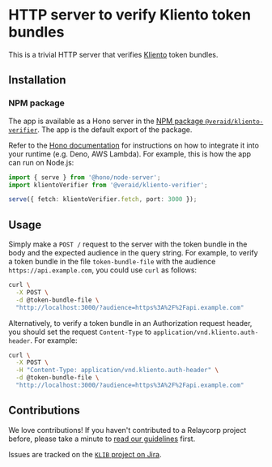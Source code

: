 # HTTP server to verify Kliento token bundles

This is a trivial HTTP server that verifies [Kliento](https://veraid.net/kliento/) token bundles.

## Installation

### NPM package

The app is available as a Hono server in the [NPM package `@veraid/kliento-verifier`](https://www.npmjs.com/package/@veraid/kliento-verifier). The app is the default export of the package.

Refer to the [Hono documentation](https://hono.dev/docs/) for instructions on how to integrate it into your runtime (e.g. Deno, AWS Lambda). For example, this is how the app can run on Node.js:

```ts
import { serve } from '@hono/node-server';
import klientoVerifier from '@veraid/kliento-verifier';

serve({ fetch: klientoVerifier.fetch, port: 3000 });
```

## Usage

Simply make a `POST /` request to the server with the token bundle in the body and the expected audience in the query string. For example, to verify a token bundle in the file `token-bundle-file` with the audience `https://api.example.com`, you could use `curl` as follows:

```bash
curl \
  -X POST \
  -d @token-bundle-file \
  "http://localhost:3000/?audience=https%3A%2F%2Fapi.example.com"
```

Alternatively, to verify a token bundle in an Authorization request header, you should set the request `Content-Type` to `application/vnd.kliento.auth-header`. For example:

```bash
curl \
  -X POST \
  -H "Content-Type: application/vnd.kliento.auth-header" \
  -d @token-bundle-file \
  "http://localhost:3000/?audience=https%3A%2F%2Fapi.example.com"
```

## Contributions

We love contributions! If you haven't contributed to a Relaycorp project before, please take a minute to [read our guidelines](https://github.com/relaycorp/.github/blob/master/CONTRIBUTING.md) first.

Issues are tracked on the [`KLIB` project on Jira](https://relaycorp.atlassian.net/browse/KLIB).
